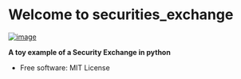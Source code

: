 # Welcome to securities_exchange


[![image](https://img.shields.io/pypi/v/securities_exchange.svg)](https://pypi.python.org/pypi/securities_exchange)


**A toy example of a Security Exchange in python**

-   Free software: MIT License
